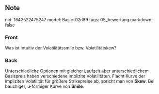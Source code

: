 ## Note
nid: 1642522475247
model: Basic-02d89
tags: 05_bewertung
markdown: false

### Front
Was ist intuitiv der Volatilitätssmile bzw. Volatilitätskew?

### Back
Unterschiedliche Optionen mit gleicher Laufzeit aber
unterschiedlichem Basispreis haben verschiedene implizite
Volatilitäten. Flacht Kurve der impliziten Volatilität für größere
Strikepreise ab, spricht man von <b>Skew</b>. Bei bauchiger,
u-förmiger Kurve von <b>Smile</b>.
